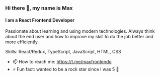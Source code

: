 ### Hi there 👋, my name is Max
#### I am a React Frontend Developer

Passionate about learning and using modern technologies. Always think about the end user and how to improve my skill to do the job better and more efficiently.

Skills: React/Redux, TypeScript, JavaScript, HTML, CSS

- 📫 How to reach me: https://t.me/maxfrontendo 
- ⚡ Fun fact: wanted to be a rock star since I was 5 🎸

